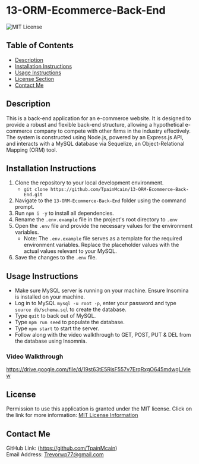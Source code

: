 # 13-ORM-Ecommerce-Back-End
![MIT License](https://img.shields.io/badge/license-MIT-important)

## Table of Contents
  - [Description](#description)
  - [Installation Instructions](#installation-instructions)
  - [Usage Instructions](#usage-instructions)
  - [License Section](#license)
  - [Contact Me](#contact-me)
  
## Description
This is a back-end application for an e-commerce website. It is designed to provide a robust and flexible back-end structure, allowing a hypothetical e-commerce company to compete with other firms in the industry effectively. The system is constructed using Node.js, powered by an Express.js API, and interacts with a MySQL database via Sequelize, an Object-Relational Mapping (ORM) tool.

## Installation Instructions
1. Clone the repository to your local development environment.
    * ```git clone https://github.com/TpainMcain/13-ORM-Ecommerce-Back-End.git```
2. Navigate to the ```13-ORM-Ecommerce-Back-End``` folder using the command prompt.
3. Run ```npm i -y``` to install all dependencies.
4. Rename the ```.env.example``` file in the project's root directory to ```.env```
5. Open the ```.env``` file and provide the necessary values for the environment variables.
    * Note: The ```.env.example``` file serves as a template for the required environment variables. Replace the placeholder values with the actual values relevant to your MySQL.
6. Save the changes to the ```.env``` file.

## Usage Instructions
* Make sure MySQL server is running on your machine. Ensure Insomina is installed on your machine.
*  Log in to MySQL ```mysql -u root -p```, enter your password and type ```source db/schema.sql``` to create the database.
*   Type ```quit``` to back out of MySQL.
*   Type ```npm run seed``` to populate the database.
*   Type ```npm start``` to start the server.
*   Follow along with the video walkthrough to GET, POST, PUT & DEL from the database using Insomnia.

### Video Walkthrough
https://drive.google.com/file/d/19st63tE5RjsF557v7ErqRxgO645mdwgL/view

## License
Permission to use this application is granted under the MIT license.
Click on the link for more information: [MIT License Information](https://opensource.org/licenses/MIT)

## Contact Me
GitHub Link: (https://github.com/TpainMcain)<br>
Email Address: <Trevorwp77@gmail.com>
